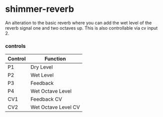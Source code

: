 # shimmer-reverb

An alteration to the basic reverb where you can add the wet level of the reverb signal one and two octaves up. This is also controllable via cv input 2.

### controls

| Control | Function        |
|---------|-----------------|
| P1      | Dry Level       |
| P2      | Wet Level       |
| P3      | Feedback        |
| P4      | Wet Octave Level |
| CV1     | Feedback CV     |
| CV2     | Wet Octave Level CV |
